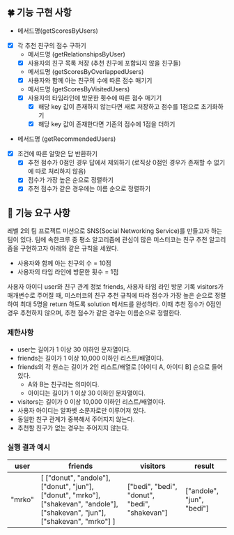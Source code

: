 ## 🍀 기능 구현 사항

- 메서드명(getScoresByUsers)
- [x] 각 추천 친구의 점수 구하기
    - 메서드명 (getRelationshipsByUser)
    - [x] 사용자의 친구 목록 저장 (추천 친구에 포함되지 않을 친구들)
    - 메서드명 (getScoresByOverlappedUsers)
    - [x] 사용자와 함께 아는 친구의 수에 따른 점수 매기기

    - 메서드명 (getScoresByVisitedUsers)
    - [x] 사용자의 타임라인에 방문한 횟수에 따른 점수 매기기
        - [x] 해당 key 값이 존재하지 않는다면 새로 저장하고 점수를 1점으로 초기화하기
        - [x] 해당 key 값이 존재한다면 기존의 점수에 1점을 더하기

- 메서드명 (getRecommendedUsers)
- [x] 조건에 따른 알맞은 답 반환하기
    - [x] 추천 점수가 0점인 경우 답에서 제외하기 (로직상 0점인 경우가 존재할 수 없기에 따로 처리하지 않음)
    - [x] 점수가 가장 높은 순으로 정렬하기
    - [x] 추천 점수가 같은 경우에는 이름 순으로 정렬하기

## 🚀 기능 요구 사항

레벨 2의 팀 프로젝트 미션으로 SNS(Social Networking Service)를 만들고자 하는 팀이 있다. 팀에 속한크루 중 평소 알고리즘에 관심이 많은 미스터코는 친구 추천 알고리즘을 구현하고자 아래와
같은 규칙을 세웠다.

- 사용자와 함께 아는 친구의 수 = 10점
- 사용자의 타임 라인에 방문한 횟수 = 1점

사용자 아이디 user와 친구 관계 정보 friends, 사용자 타임 라인 방문 기록 visitors가 매개변수로 주어질 때, 미스터코의 친구 추천 규칙에 따라 점수가 가장 높은 순으로 정렬하여 최대 5명을
return 하도록 solution 메서드를 완성하라. 이때 추천 점수가 0점인 경우 추천하지 않으며, 추천 점수가 같은 경우는 이름순으로 정렬한다.

### 제한사항

- user는 길이가 1 이상 30 이하인 문자열이다.
- friends는 길이가 1 이상 10,000 이하인 리스트/배열이다.
- friends의 각 원소는 길이가 2인 리스트/배열로 [아이디 A, 아이디 B] 순으로 들어있다.
    - A와 B는 친구라는 의미이다.
    - 아이디는 길이가 1 이상 30 이하인 문자열이다.
- visitors는 길이가 0 이상 10,000 이하인 리스트/배열이다.
- 사용자 아이디는 알파벳 소문자로만 이루어져 있다.
- 동일한 친구 관계가 중복해서 주어지지 않는다.
- 추천할 친구가 없는 경우는 주어지지 않는다.

### 실행 결과 예시

| user | friends | visitors | result |
| --- | --- | --- | --- |
| "mrko" | [ ["donut", "andole"], ["donut", "jun"], ["donut", "mrko"], ["shakevan", "andole"], ["shakevan", "jun"], ["shakevan", "mrko"] ] | ["bedi", "bedi", "donut", "bedi", "shakevan"] | ["andole", "jun", "bedi"] |
